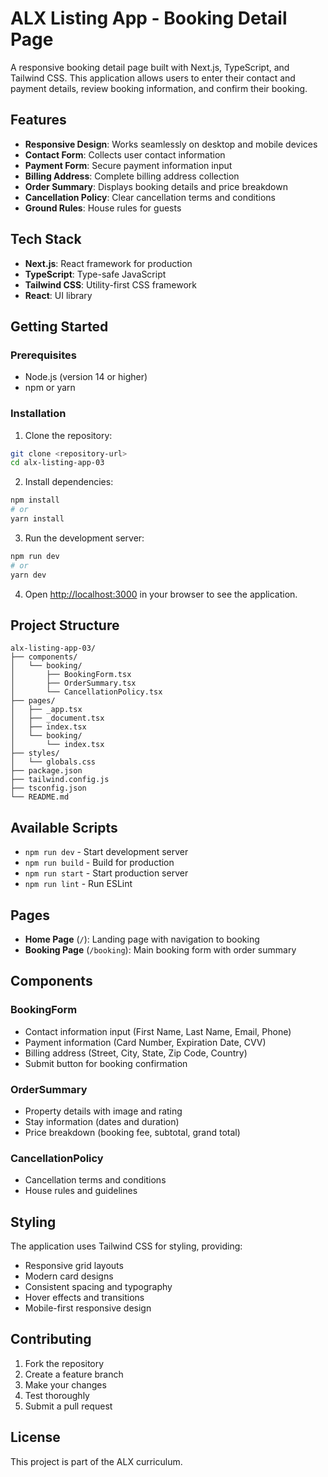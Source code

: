 # ALX Listing App - Booking Detail Page

A responsive booking detail page built with Next.js, TypeScript, and Tailwind CSS. This application allows users to enter their contact and payment details, review booking information, and confirm their booking.

## Features

- **Responsive Design**: Works seamlessly on desktop and mobile devices
- **Contact Form**: Collects user contact information
- **Payment Form**: Secure payment information input
- **Billing Address**: Complete billing address collection
- **Order Summary**: Displays booking details and price breakdown
- **Cancellation Policy**: Clear cancellation terms and conditions
- **Ground Rules**: House rules for guests

## Tech Stack

- **Next.js**: React framework for production
- **TypeScript**: Type-safe JavaScript
- **Tailwind CSS**: Utility-first CSS framework
- **React**: UI library

## Getting Started

### Prerequisites

- Node.js (version 14 or higher)
- npm or yarn

### Installation

1. Clone the repository:
```bash
git clone <repository-url>
cd alx-listing-app-03
```

2. Install dependencies:
```bash
npm install
# or
yarn install
```

3. Run the development server:
```bash
npm run dev
# or
yarn dev
```

4. Open [http://localhost:3000](http://localhost:3000) in your browser to see the application.

## Project Structure

```
alx-listing-app-03/
├── components/
│   └── booking/
│       ├── BookingForm.tsx
│       ├── OrderSummary.tsx
│       └── CancellationPolicy.tsx
├── pages/
│   ├── _app.tsx
│   ├── _document.tsx
│   ├── index.tsx
│   └── booking/
│       └── index.tsx
├── styles/
│   └── globals.css
├── package.json
├── tailwind.config.js
├── tsconfig.json
└── README.md
```

## Available Scripts

- `npm run dev` - Start development server
- `npm run build` - Build for production
- `npm run start` - Start production server
- `npm run lint` - Run ESLint

## Pages

- **Home Page** (`/`): Landing page with navigation to booking
- **Booking Page** (`/booking`): Main booking form with order summary

## Components

### BookingForm
- Contact information input (First Name, Last Name, Email, Phone)
- Payment information (Card Number, Expiration Date, CVV)
- Billing address (Street, City, State, Zip Code, Country)
- Submit button for booking confirmation

### OrderSummary
- Property details with image and rating
- Stay information (dates and duration)
- Price breakdown (booking fee, subtotal, grand total)

### CancellationPolicy
- Cancellation terms and conditions
- House rules and guidelines

## Styling

The application uses Tailwind CSS for styling, providing:
- Responsive grid layouts
- Modern card designs
- Consistent spacing and typography
- Hover effects and transitions
- Mobile-first responsive design

## Contributing

1. Fork the repository
2. Create a feature branch
3. Make your changes
4. Test thoroughly
5. Submit a pull request

## License

This project is part of the ALX curriculum.